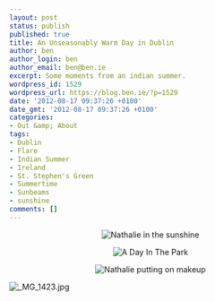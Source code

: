 ```yaml
---
layout: post
status: publish
published: true
title: An Unseasonably Warm Day in Dublin
author: ben
author_login: ben
author_email: ben@ben.ie
excerpt: Some moments from an indian summer.
wordpress_id: 1529
wordpress_url: https://blog.ben.ie/?p=1529
date: '2012-08-17 09:37:26 +0100'
date_gmt: '2012-08-17 09:37:26 +0100'
categories:
- Out &amp; About
tags:
- Dublin
- Flare
- Indian Summer
- Ireland
- St. Stephen's Green
- Summertime
- Sunbeams
- sunshine
comments: []
---
```

<p style="text-align: center;"><img alt="Nathalie in the sunshine" src="https://farm9.staticflickr.com/8425/7748702940_48caa58b2b_b.jpg" /></p>
<p style="text-align: center;"><img alt="A Day In The Park" src="https://farm9.staticflickr.com/8299/7748693424_ebd7d96bee_b.jpg" /></p>
<p style="text-align: center;"><img alt="Nathalie putting on makeup" src="https://farm9.staticflickr.com/8423/7748677608_38c0e19449_b.jpg" /></p>
<p><img class="aligncenter" alt="_MG_1423.jpg" src="https://farm8.staticflickr.com/7110/7748699368_ecdae8811c_b.jpg" /></p>
